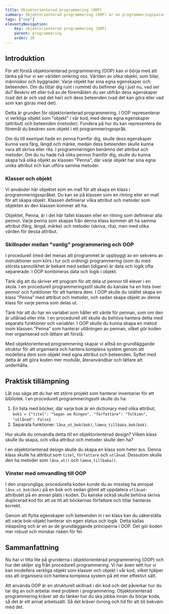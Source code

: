 ```yaml
---
title: Objektorienterad programmering (OOP)
summary: Objektorienterad programmering (OOP) är en programmeringsparadigm som använder "objekt" för att representera data och funktionalitet. OOP hjälper till att organisera kod på ett sätt som gör den mer hanterbar, återanvändbar och lättare att förstå.
tags: ["oop"]
eleventyNavigation:
    key: objektorienterad programmering (OOP)
    parent: programmering
    order: 20
---
```


## Introduktion

För att förstå objektorienterad programmering (OOP) kan vi börja med att tänka på hur vi ser världen omkring oss. Världen av olika objekt, som bilar, människor och byggnader. Varje objekt har sina egna egenskaper och beteenden. Om du tittar dig runt i rummet du befinner dig i just nu, vad ser du? Beskriv ett eller två av de föremålden du ser utifrån dess egenskaper (vad det är och vad det har) och dess beteenden (vad det kan göra eller vad som kan göras med det).

Detta är grunden för objektorienterad programmering. I OOP representerar vi verkliga objekt som "objekt" i vår kod, med deras egna egenskaper (attribut) och beteenden (metoder). Fundera på hur du kan representera de föremål du beskrev som objekt i ett programmeringsspråk.

Om du till exempel hade en penna framför dig, skulle dess egenskaper kunna vara färg, längd och märke, medan dess beteenden skulle kunna vara att skriva eller rita. I programmeringen benämns det attribut och metoder. Om du nu hade två olika pennor framför dig, skulle du kunna skapa två olika objekt av klassen "Penna", där varje objekt har sina egna unika attribut och kan utföra samma metoder.

### Klasser och objekt

Vi använder här objektet som en mall för att skapa en klass i programmeringsspråket. Du kan se på klassen som en ritning eller en mall för att skapa objekt. Klassen definierar vilka attribut och metoder som objekten av den klassen kommer att ha.

Objektet, Penna, är i det här fallet klassen eller en ritning som definierar alla pennor. Varje penna som skapas från denna klass kommer att ha samma attribut (färg, längd, märke) och metoder (skriva, rita), men med olika värden för dessa attribut.

### Skillnader mellan "vanlig" programmering och OOP

I procedurell (med det menas att programmet är uppbyggt av en sekvens av instruktioner som körs i tur och ordning) programmering (som du med största sannolikhet är bekant med sedan tidigare) är data och logik ofta separerade. I OOP kombineras data och logik i objekt.

Tänk dig att du skriver ett program för att dela ut pennor till elever i en skola. I en procedurell programmeringsstil skulle du kanske ha en lista över pennor och funktioner för att hantera dem. I OOP skulle du istället skapa en klass "Penna" med attribut och metoder, och sedan skapa objekt av denna klass för varje penna som delas ut.

Tänk här att du har en variabel som håller ett värde för pennan, som om den är utlånad eller inte. I en procedurell stil skulle du behöva hantera detta med separata funktioner och variabler. I OOP skulle du kunna skapa en metod inom klassen "Penna" som hanterar utlåningen av pennan, vilket gör koden mer organiserad och lättare att förstå.

Med objektorienterad programmering skapar vi alltså en grundläggande struktur för att organisera och hantera komplexa system genom att modellera dem som objekt med egna attribut och beteenden. Syftet med detta är att göra koden mer modulär, återanvändbar och lättare att underhålla.

## Praktisk tillämpning

Låt oss säga att du har ett större projekt som hanterar inventarier för ett bibliotek. I en procedurell programmeringsstil skulle du ha:

1. En lista med böcker, där varje bok är en dictionary med olika attribut, `bok1 = {"titel": "Sagan om Ringen", "författare": "Tolkien", "utlånad": False}`.
2. Separata funktioner: `låna_ut_bok(bok)`, `lämna_tillbaka_bok(bok)`.

Hur skulle du omvandla detta till en objektorienterad design? Vilken klass skulle du skapa, och vilka attribut och metoder skulle den ha?

I en objektorienterad design skulle du skapa en klass som heter `Bok`. Denna klass skulle ha attribut som `titel`, `författare` och `utlånad`. Dessutom skulle den ha metoder som `låna_ut()` och `lämna_tillbaka()`.

### Vinster med omvandling till OOP

I den ursprungliga, procedurella koden kunde du av misstag ha anropat `låna_ut_bok(bok)` på en bok och sedan glömt att uppdatera `utlånad`-attributet på en annan plats i koden. Du kanske också skulle behöva skriva duplicerad kod för att se till att böckernas författare och titlar hanteras korrekt.

Genom att flytta egenskaper och beteenden in i en klass kan du säkerställa att varje bok-objekt hanterar sin egen status och logik. Detta kallas inkapsling och är en av de grundläggande principerna i OOP. Det gör koden mer robust och minskar risken för fel.

## Sammanfattning

Nu har vi titta lite på grunderna i objektorienterad programmering (OOP) och hur det skiljer sig från procedurell programmering. Vi har även sett hur vi kan modellera verkliga objekt som klasser och objekt i vår kod, vilket hjälper oss att organisera och hantera komplexa system på ett mer effektivt sätt.

Att använda OOP är en strukturell skillnad i din kod och det påverkar hur du tar dig an och arbetar med problem i programmering. Objektorienterad programmering kräver att du tänker hur du ska jobba innan du börjar koda, så det är ett annat arbetssätt. Så det kräver övning och tid för att bli bekväm med det.